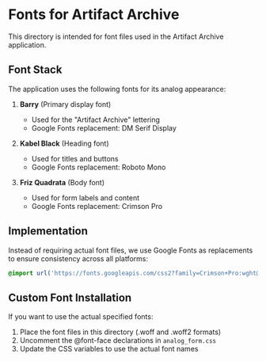 # Fonts for Artifact Archive

This directory is intended for font files used in the Artifact Archive application.

## Font Stack

The application uses the following fonts for its analog appearance:

1. **Barry** (Primary display font)
   - Used for the "Artifact Archive" lettering
   - Google Fonts replacement: DM Serif Display

2. **Kabel Black** (Heading font)
   - Used for titles and buttons
   - Google Fonts replacement: Roboto Mono

3. **Friz Quadrata** (Body font)
   - Used for form labels and content
   - Google Fonts replacement: Crimson Pro

## Implementation

Instead of requiring actual font files, we use Google Fonts as replacements to ensure consistency across all platforms:

```css
@import url('https://fonts.googleapis.com/css2?family=Crimson+Pro:wght@400;600&family=DM+Serif+Display&family=Roboto+Mono:wght@700&display=swap');
```

## Custom Font Installation

If you want to use the actual specified fonts:

1. Place the font files in this directory (.woff and .woff2 formats)
2. Uncomment the @font-face declarations in `analog_form.css`
3. Update the CSS variables to use the actual font names 